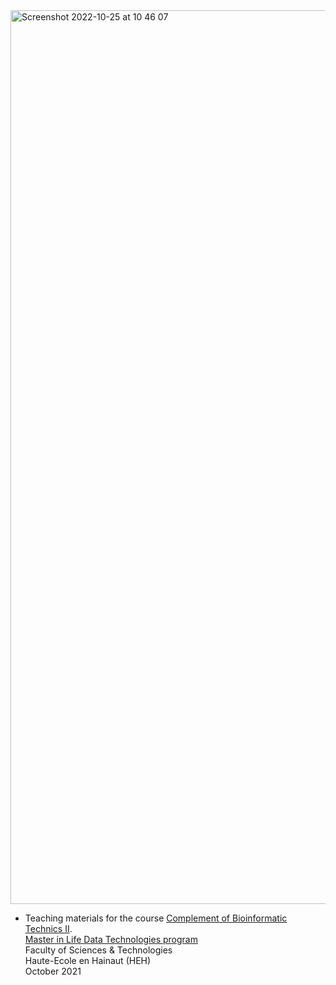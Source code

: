 
<img width="1430" alt="Screenshot 2022-10-25 at 10 46 07" src="https://user-images.githubusercontent.com/6929960/197727905-6b953946-1ac5-44f8-a780-ff99e974e276.png">

- Teaching materials for the course [Complement of Bioinformatic Technics II](https://www.heh.be/upload/ects/2022-2023/2022-2023-UE-service-bioinformatique-9652.pdf?quand=1666687552).    
[Master in Life Data Technologies program](https://www.heh.be/master-ingenieur-en-technologies-des-donnees-du-vivant)  
Faculty of Sciences & Technologies  
Haute-Ecole en Hainaut (HEH)  
October 2021
